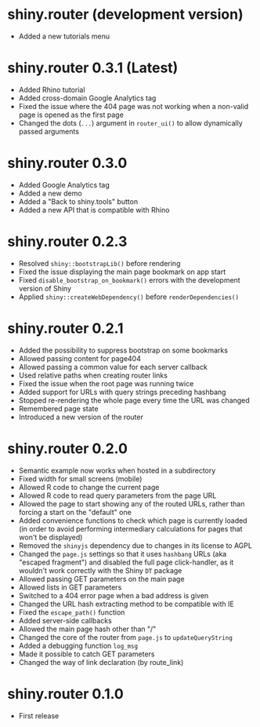 # shiny.router (development version)

- Added a new tutorials menu

# shiny.router 0.3.1 (Latest)

- Added Rhino tutorial
- Added cross-domain Google Analytics tag
- Fixed the issue where the 404 page was not working when a non-valid page is opened as the first page
- Changed the dots (`...`) argument in `router_ui()` to allow dynamically passed arguments

# shiny.router 0.3.0

- Added Google Analytics tag
- Added a new demo
- Added a "Back to shiny.tools" button
- Added a new API that is compatible with Rhino

# shiny.router 0.2.3

- Resolved `shiny::bootstrapLib()` before rendering
- Fixed the issue displaying the main page bookmark on app start
- Fixed `disable_bootstrap_on_bookmark()` errors with the development version of Shiny
- Applied `shiny::createWebDependency()` before `renderDependencies()`

# shiny.router 0.2.1

- Added the possibility to suppress bootstrap on some bookmarks
- Allowed passing content for page404
- Allowed passing a common value for each server callback
- Used relative paths when creating router links
- Fixed the issue when the root page was running twice
- Added support for URLs with query strings preceding hashbang
- Stopped re-rendering the whole page every time the URL was changed
- Remembered page state
- Introduced a new version of the router

# shiny.router 0.2.0

- Semantic example now works when hosted in a subdirectory
- Fixed width for small screens (mobile)
- Allowed R code to change the current page
- Allowed R code to read query parameters from the page URL
- Allowed the page to start showing any of the routed URLs, rather than forcing a start on the "default" one
- Added convenience functions to check which page is currently loaded (in order to avoid performing intermediary calculations for pages that won't be displayed)
- Removed the `shinyjs` dependency due to changes in its license to AGPL
- Changed the `page.js` settings so that it uses `hashbang` URLs (aka "escaped fragment") and disabled the full page click-handler, as it wouldn't work correctly with the Shiny `DT` package
- Allowed passing GET parameters on the main page
- Allowed lists in GET parameters
- Switched to a 404 error page when a bad address is given
- Changed the URL hash extracting method to be compatible with IE
- Fixed the `escape_path()` function
- Added server-side callbacks
- Allowed the main page hash other than "/"
- Changed the core of the router from `page.js` to `updateQueryString`
- Added a debugging function `log_msg`
- Made it possible to catch GET parameters
- Changed the way of link declaration (by route_link)

# shiny.router 0.1.0

- First release
